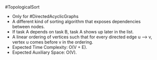 #TopologicalSort 
- Only for #DirectedAcyclicGraphs 
- A different kind of sorting algorithm that exposes dependencies between nodes.
- If task A depends on task B, task A shows up later in the list.
- A linear ordering of vertices such that for every directed edge u --> v, vertex u comes before v in the ordering.
- Expected Time Complexity: O(V + E).  
- Expected Auxiliary Space: O(V).